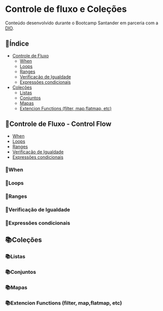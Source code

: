 # Controle de fluxo e Coleções

Conteúdo desenvolvido durante o Bootcamp Santander em parceria com a [DIO](https//:www.dio.me).

## 📌Índice

- [Controle de Fluxo]()
  - [When]()
  - [Loops]()
  - [Ranges]()
  - [Verificação de Igualdade]()
  - [Expressões condicionais]()
- [Coleções]()
  - [Listas]()
  - [Conjuntos]()
  - [Mapas]()
  - [Extencion Functions (filter, map,flatmap, etc)]()

## 🔄️Controle de Fluxo - Control Flow

- [When]()
- [Loops]()
- [Ranges]()
- [Verificação de Igualdade]()
- [Expressões condicionais]()

### 🔄️When

### 🔄️Loops

### 🔄️Ranges

### 🔄️Verificação de Igualdade

### 🔄️Expressões condicionais



## 📚Coleções

### 📚Listas
### 📚Conjuntos
### 📚Mapas
### 📚Extencion Functions (filter, map,flatmap, etc)


